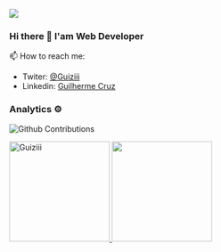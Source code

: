 <!--
<p align="center">
<img src="https://trello-attachments.s3.amazonaws.com/5d7e8031eaec3e42c24aade0/5f0a309642c1865c609c1cac/df74c331c9663f2494361601a0c3ea70/dev.gif" ></img>
</p>
-->
![](https://trello-attachments.s3.amazonaws.com/5d7e8031eaec3e42c24aade0/5f0a309642c1865c609c1cac/90786249d0f501a332057f8db5f01ac3/bc9853a836254c4e926b405fa665ba19.gif)

### Hi there 👋 I'am Web Developer 

📫 How to reach me:

- Twiter: [@Guiziii](https://twitter.com/Guiziii)
- Linkedin: [Guilherme Cruz](https://www.linkedin.com/in/guilherme-cruz-a6146a72/)

<!--
**Guiziii/Guiziii** is a ✨ _special_ ✨ repository because its `README.md` (this file) appears on your GitHub profile.

Here are some ideas to get you started:

- 🔭 I’m currently working on ...
- 🌱 I’m currently learning ...
- 👯 I’m looking to collaborate on ...
- 🤔 I’m looking for help with ...
- 💬 Ask me about ...
- 📫 How to reach me: ...
- 😄 Pronouns: ...
- ⚡ Fun fact: ...
-->

### Analytics ⚙️

![Github Contributions](https://github-readme-streak-stats.herokuapp.com/?user=Guiziii&hide_border=true)


<p align="left">
<a href="https://github.com/Guiziii">
  <img height="180em" src="https://github-readme-stats.vercel.app/api/?username=Guiziii&count_private=true&show_icons=true" alt="Guiziii"/>
  <img height="180em" src="https://github-readme-stats-eight-theta.vercel.app/api/top-langs/?username=Guiziii&layout=compact&langs_count=8"/>
</a>
</p>
